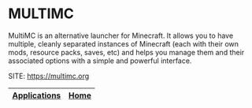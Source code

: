 # MULTIMC

 MultiMC is an alternative launcher for Minecraft. It allows you to have multiple, cleanly separated instances of Minecraft (each with their own mods, resource packs, saves, etc) and helps you manage them and their associated options with a simple and powerful interface.

 SITE: https://multimc.org

 | [Applications](https://portable-linux-apps.github.io/apps.html) | [Home](https://portable-linux-apps.github.io)
 | --- | --- |
